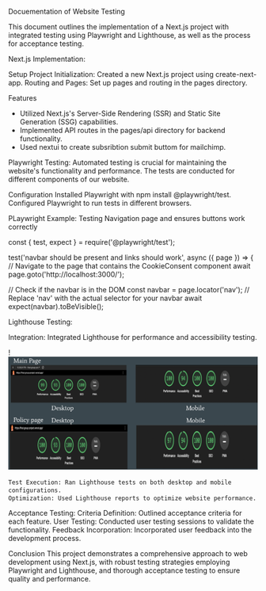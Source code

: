 Docuementation of Website Testing

This document outlines the implementation of a Next.js project with integrated testing using Playwright and Lighthouse, as well as the process for acceptance testing.

Next.js Implementation:

Setup
Project Initialization: Created a new Next.js project using create-next-app.
Routing and Pages: Set up pages and routing in the pages directory.

Features
- Utilized Next.js's Server-Side Rendering (SSR) and Static Site Generation (SSG) capabilities.
- Implemented API routes in the pages/api directory for backend functionality.
- Used nextui to create subsribtion submit buttom for mailchimp.

Playwright Testing:
Automated testing is crucial for maintaining the website's functionality and performance. The  tests are conducted for different components of our website.

Configuration
Installed Playwright with npm install @playwright/test.
Configured Playwright to run tests in different browsers.


PLaywright Example: Testing Navigation page and ensures buttons work correctly

const { test, expect } = require('@playwright/test');

test('navbar should be present and links should work', async ({ page }) => {
  // Navigate to the page that contains the CookieConsent component
  await page.goto('http://localhost:3000/');

  // Check if the navbar is in the DOM
  const navbar = page.locator('nav'); // Replace 'nav' with the actual selector for your navbar
  await expect(navbar).toBeVisible();

Lighthouse Testing:

Integration: Integrated Lighthouse for performance and accessibility testing.

!![Example Image](images/lighthouse.png)

    Test Execution: Ran Lighthouse tests on both desktop and mobile configurations.
    Optimization: Used Lighthouse reports to optimize website performance.

Acceptance Testing:
Criteria Definition: Outlined acceptance criteria for each feature.
User Testing: Conducted user testing sessions to validate the functionality.
Feedback Incorporation: Incorporated user feedback into the development process.

Conclusion
This project demonstrates a comprehensive approach to web development using Next.js, with robust testing strategies employing Playwright and Lighthouse, and thorough acceptance testing to ensure quality and performance.

